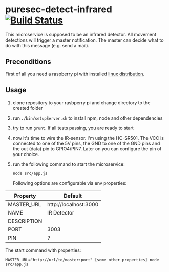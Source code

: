 # puresec-detect-infrared [![Build Status](https://travis-ci.org/fhopeman/puresec-detect-infrared.svg?branch=master)](https://travis-ci.org/fhopeman/puresec-detect-infrared)

This microservice is supposed to be an infrared detector. All movement detections will
trigger a master notification. The master can decide what to do with this message (e.g.
send a mail).

## Preconditions
First of all you need a raspberry pi with installed [linux distribution](https://www.raspberrypi.org/downloads/).

## Usage
1. clone repository to your rasbperry pi and change directory to the created folder
2. run `./bin/setupServer.sh` to install npm, node and other dependencies
3. try to run `grunt`. If all tests passing, you are ready to start
4. now it's time to wire the IR-sensor. I'm using the HC-SR501. The VCC is connected to one of the
   5V pins, the GND to one of the GND pins and the out (data) pin to GPIO4/PIN7. Later on you can
   configure the pin of your choice.
5. run the following command to start the microservice:

   `node src/app.js`

   Following options are configurable via env properties:

| Property    | Default                 |
|-------------|-------------------------|
| MASTER_URL  | http://localhost:3000   |
| NAME        | IR Detector             |
| DESCRIPTION |                         |
| PORT        | 3003                    |
| PIN         | 7                       |

   The start command with properties:
   
   `MASTER_URL="http://url/to/master:port" [some other properties] node src/app.js`
